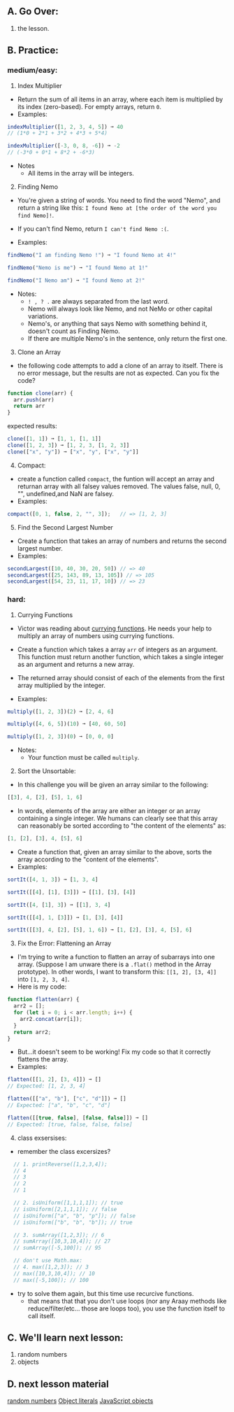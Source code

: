 ## A. Go Over:

1. the lesson.

## B. Practice:

### medium/easy:
  1. Index Multiplier
  * Return the sum of all items in an array, where each item is multiplied by its index (zero-based). For empty arrays, return `0`.
  * Examples:
  ```js
  indexMultiplier([1, 2, 3, 4, 5]) ➞ 40
  // (1*0 + 2*1 + 3*2 + 4*3 + 5*4)

  indexMultiplier([-3, 0, 8, -6]) ➞ -2
  // (-3*0 + 0*1 + 8*2 + -6*3)
  ```
  * Notes
    * All items in the array will be integers.
  
  2. Finding Nemo
  * You're given a string of words. You need to find the word "Nemo", and return a string like this: `I found Nemo at [the order of the word you find Nemo]!`.

  * If you can't find Nemo, return `I can't find Nemo :(`.
  * Examples:
  ```js
  findNemo("I am finding Nemo !") ➞ "I found Nemo at 4!"

  findNemo("Nemo is me") ➞ "I found Nemo at 1!"

  findNemo("I Nemo am") ➞ "I found Nemo at 2!"
  ```
  * Notes:
    * `! , ? .` are always separated from the last word.
    * Nemo will always look like Nemo, and not NeMo or other capital variations.
    * Nemo's, or anything that says Nemo with something behind it, doesn't count as Finding Nemo.
    * If there are multiple Nemo's in the sentence, only return the first one.
  
  3. Clone an Array
  * the following code  attempts to add a clone of an array to itself. There is no error message, but the results are not as expected. Can you fix the code?
  ```js
  function clone(arr) {
    arr.push(arr)
    return arr
  }
  ```
  expected results:
  ```js
  clone([1, 1]) ➞ [1, 1, [1, 1]]
  clone([1, 2, 3]) ➞ [1, 2, 3, [1, 2, 3]]
  clone(["x", "y"]) ➞ ["x", "y", ["x", "y"]]
  ```

  4.  Compact:
  * create a function called `compact`, the funtion will accept an array and returnan array with all falsey values removed. The values false, null, 0, "", undefined,and NaN are falsey.
  * Examples:
  ```js
  compact([0, 1, false, 2, "", 3]);   // => [1, 2, 3]
  ```

  5. Find the Second Largest Number
  * Create a function that takes an array of numbers and returns the second largest number.
  * Examples:
  ```js
  secondLargest([10, 40, 30, 20, 50]) // => 40
  secondLargest([25, 143, 89, 13, 105]) // => 105
  secondLargest([54, 23, 11, 17, 10]) // => 23
  ```
  
### hard:  
  1. Currying Functions
  * Victor was reading about [currying functions](https://stackoverflow.com/questions/36314/what-is-currying). He needs your help to multiply an array of numbers using currying functions.
  * Create a function which takes a array `arr` of integers as an argument. This function must return another function, which takes a single integer as an argument and returns a new array.

  * The returned array should consist of each of the elements from the first array multiplied by the integer.
  * Examples:
  ```js
  multiply([1, 2, 3])(2) ➞ [2, 4, 6]

  multiply([4, 6, 5])(10) ➞ [40, 60, 50]

  multiply([1, 2, 3])(0) ➞ [0, 0, 0]
  ```
  * Notes:
    * Your function must be called `multiply`.
  
  2. Sort the Unsortable:
  * In this challenge you will be given an array similar to the following:
  ```js
  [[3], 4, [2], [5], 1, 6]
  ```
  * In words, elements of the array are either an integer or an array containing a single integer. We humans can clearly see that this array can reasonably be sorted according to "the content of the elements" as:
  ```js
  [1, [2], [3], 4, [5], 6]
  ```
  * Create a function that, given an array similar to the above, sorts the array according to the "content of the elements".
  * Examples:
  ```js
  sortIt([4, 1, 3]) ➞ [1, 3, 4]

  sortIt([[4], [1], [3]]) ➞ [[1], [3], [4]]

  sortIt([4, [1], 3]) ➞ [[1], 3, 4]

  sortIt([[4], 1, [3]]) ➞ [1, [3], [4]]

  sortIt([[3], 4, [2], [5], 1, 6]) ➞ [1, [2], [3], 4, [5], 6]
  ```  

  3. Fix the Error: Flattening an Array
  * I'm trying to write a function to flatten an array of subarrays into one array. (Suppose I am unware there is a `.flat()` method in the Array prototype). In other words, I want to transform this: `[[1, 2], [3, 4]]` into `[1, 2, 3, 4]`.
  * Here is my code:
  ```js
  function flatten(arr) {
    arr2 = [];
    for (let i = 0; i < arr.length; i++) {
      arr2.concat(arr[i]);
    }
    return arr2;
  }
  ```
  * But...it doesn't seem to be working! Fix my code so that it correctly flattens the array.
  * Examples:
  ```js
  flatten([[1, 2], [3, 4]]) ➞ []
  // Expected: [1, 2, 3, 4]

  flatten([["a", "b"], ["c", "d"]]) ➞ []
  // Expected: ["a", "b", "c", "d"]

  flatten([[true, false], [false, false]]) ➞ []
  // Expected: [true, false, false, false]
  ```

  4. class exsersises:
  * remember the class excersizes?
  ```js
    // 1. printReverse([1,2,3,4]);
    // 4
    // 3
    // 2
    // 1

    // 2. isUniform([1,1,1,1]); // true
    // isUniform([2,1,1,1]); // false
    // isUniform(["a", "b", "p"]); // false
    // isUniform(["b", "b", "b"]); // true

    // 3. sumArray([1,2,3]); // 6
    // sumArray([10,3,10,4]); // 27
    // sumArray([-5,100]); // 95

    // don't use Math.max:
    // 4. max([1,2,3]); // 3
    // max([10,3,10,4]); // 10
    // max([-5,100]); // 100
  ```
  * try to solve them again, but this time use recurcive functions.
    * that means that that you don't use loops (nor any Araay methods like reduce/filter/etc... those are loops too), you use the function itself to call itself.
  
## C. We'll learn next lesson:

1. random numbers
2. objects

## D. next lesson material
[random numbers](https://www.youtube.com/watch?v=UZqSpuUJPa0)
[Object literals](https://www.youtube.com/watch?v=QB_oKKb4L3c)
[JavaScript objects](https://www.youtube.com/watch?v=BRSg22VacUA)

